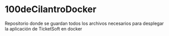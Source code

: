 # 100deCilantroDocker
Repositorio donde se guardan todos los archivos necesarios para desplegar la aplicación de TicketSoft en docker
